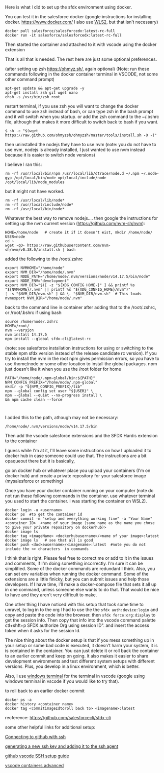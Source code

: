 Here is what I did to set up the sfdx environment using docker. 

You can test it in the salesforce docker (google instructions for installing docker. https://www.docker.com/  I also use [WLS2](https://docs.microsoft.com/en-us/windows/wsl/install-win10), but that isn't necessary)
```
docker pull salesforce/salesforcedx:latest-rc-full
docker run -it salesforce/salesforcedx:latest-rc-full
```

Then started the container and attached to it with vscode using the docker extension

That is all that is needed.  The rest here are just some optional preferences.

(after setting up zsh https://ohmyz.sh/, again optional) (Note: run these commands following in the docker container terminal in VSCODE, not some other command prompt)
```
apt-get update && apt-get upgrade -y
apt-get install zsh git wget nano
chsh -s /usr/bin/zsh root

```
restart terminal, if you use zsh you will want to change the docker command to use zsh instead of bash, or can type zsh in the bash prompt and it will switch when you startup. or add the zsh command to the ~/.bshrc file, although that makes it more difficult to switch back to bash if you want.

```
$ sh -c "$(wget https://raw.github.com/ohmyzsh/ohmyzsh/master/tools/install.sh -O -)"
```

then uninstalled the nodejs they have to use nvm (note: you do not have to use nvm, nodejs is already installed, I just wanted to use nvm instead because it is easier to switch node versions)

I believe I ran this:

```
rm -rf /usr/local/bin/npm /usr/local/lib/dtrace/node.d ~/.npm ~/.node-gyp /opt/local/bin/node opt/local/include/node /opt/local/lib/node_modules
```
but it might not have worked.
```
rm -rf /usr/local/lib/node*
rm -rf /usr/local/include/node* 
rm -rf /usr/local/bin/node*  
```
Whatever the best way to remove nodejs....
then google the instructions for setting up the nvm current version (https://github.com/nvm-sh/nvm):
```
HOME=/home/node   # create it if it doesn't eist, mkdir /home/node/
USER=node
cd ~
wget -qO- https://raw.githubusercontent.com/nvm-sh/nvm/v0.38.0/install.sh | bash

```

added the following to the /root/.zshrc

```
export NVMHOME="/home/node"
export NVM_DIR="/home/node/.nvm"
export NODE_PATH="/home/node/.nvm/versions/node/v14.17.5/bin/node"
export NODE_ENV="development"
export NVM_DIR="$([ -z "${XDG_CONFIG_HOME-}" ] && printf %s "${NVMHOME}/.nvm" || printf %s "${XDG_CONFIG_HOME}/nvm")"
[ -s "$NVM_DIR/nvm.sh" ] && \. "$NVM_DIR/nvm.sh"  # This loads nvmexport NVM_DIR="/home/node/.nvm"

```
back to the command line in container after adding that to the /root/.zshrc, or /root/.bshrc if using bash
```
source /home/node/.zshrc
HOME=/root/   
nvm --version 
nvm install 14.17.5
npm install --global sfdx-cli@latest-rc  
```
 (note: see salesforce installation instructions for using or switching to the stable npm sfdx version instead of the release candidate rc version).  If you try to install the nvm in the root npm gives permission errors, so you have to use /home/node or some other location to install the global packages. npm just doesn't like it when you use the /root folder for home



```
PATH="/home/node/.npm-global/bin:${PATH}" 
NPM_CONFIG_PREFIX="/home/node/.npm-global"
mkdir -p "${NPM_CONFIG_PREFIX}/lib"  
npm --global config set user "${USER}" \  
npm --global --quiet --no-progress install \    
&& npm cache clean --force

   
```

I added this to the path, athough may not be necessary:
```
/home/node/.nvm/versions/node/v14.17.5/bin
```
Then add the vscode salesforce extensions and the SFDX Hardis extension to the container

I guess while I'm at it, I'll leave some instructions on how I uploaded it to docker hub in case someone could use that.  The instructions are a bit opaqueout there but it is basically, 

go on docker hub or whatever place you upload your containers (I'm on docker hub) and create a private repository for your salesforce image (mysalesforce or something)

Once you have your docker container running on your computer (note do not run these following commands in the container. use whatever terminal you used to start the container. I was starting the container on WSL2).
```
docker login -u <username>
docker ps  #to get the container id
docker commit -m "setup and everything working fine" -a "Your Name" <container ID>  <name of your image (same name as the name you chose to give your private repository on dockerhub)>
docker image ls   
docker tag <imageName> <dockerhubusername>/<name of your image>:latest 
docker image ls   # see that all is good
docker push <dockeusername>/<imagename>:latest  #note you do not include the <> characters  in commands
 ```

I think that is right. Please feel free to correct me or add to it in the issues and comments, if I'm doing something incorrectly. I'm sure it can be simplified.  Some of the docker commands are redundant I think. Also, you can set env variables when running the docker command. Some of the extensions are a little finicky, but you can submit issues and help those developers. If I have time, I'll make a docker-compose file that sets it all up in one command, unless someone else wants to do that.  That would be nice to have and they aren't very difficult to make.
 
 One other thing I have noticed with this setup that took some time to unravel, to log in to the org I had to use the the `sfdx auth:device:login` and copy and paste the code into the browser.  then  `sfdx force:org:display` to get the session info.  Then copy that info into the vscode command palette ctl+shft+p SFDX authorize Org using session ID". and insert the access token when it asks for the session Id.  

The nice thing about the docker setup is that if you mess something up in your setup or some bad code is executed, it doesn't harm your system, it is is contained in the container.  You can just delete it or roll back the container to an earlier commit and keep on going. It also makes it easier to share development environments and test different system setups with different versions. Plus, you develop in a linux environment, which is better.

Also, I use [windows terminal](https://www.microsoft.com/en-us/p/windows-terminal/9n0dx20hk701?activetab=pivot:overviewtab) for the terminal in vscode (google using windows terminal in vscode if you would like to try that).

to roll back to an earlier docker commit
```
docker ps -a
docker history <container name>
docker tag <commitimageIdtoroll back to> <imagename>:latest
```

recference: https://github.com/salesforcecli/sfdx-cli

some other helpful links for additional setup:

[Connecting to github with ssh](https://docs.github.com/en/github/authenticating-to-github/connecting-to-github-with-ssh)

[generating a new ssh key and adding it to the ssh agent](https://docs.github.com/en/github/authenticating-to-github/connecting-to-github-with-ssh/generating-a-new-ssh-key-and-adding-it-to-the-ssh-agent)

[github vscode SSH setup guide](https://awsm.page/git/use-github-with-ssh-complete-guide-including-vscode-setup/)

[vscode containers advanced](https://code.visualstudio.com/docs/remote/containers-advanced)
